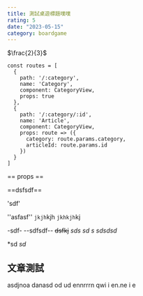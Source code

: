 ```yaml
---
title: 測試桌遊標題噗噗
rating: 5
date: "2023-05-15"
category: boardgame
---
```




$\frac{2}{3}$
```javascript=
const routes = [
  {
    path: '/:category',  
    name: 'Category',  
    component: CategoryView,
    props: true
  },
  {
    path: '/:category/:id',
    name: 'Article',
    component: CategoryView,
    props: route => ({ 
      category: route.params.category, 
      articleId: route.params.id 
    })
  }
]
```
== props ==

==dsfsdf==

'sdf'

''asfasf''
`jkjh`kjh
``jkhkjh``kj

-sdf-
--sdfsdf--
~~dsfkj~~
*sds
*sd
*s
*sd*sd*sd**

*sd
*sd*







## 文章測試

asdjnoa danasd od ud ennrrrn  qwi  i en.ne i e
